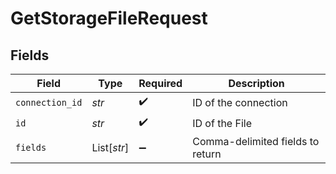 # GetStorageFileRequest


## Fields

| Field                            | Type                             | Required                         | Description                      |
| -------------------------------- | -------------------------------- | -------------------------------- | -------------------------------- |
| `connection_id`                  | *str*                            | :heavy_check_mark:               | ID of the connection             |
| `id`                             | *str*                            | :heavy_check_mark:               | ID of the File                   |
| `fields`                         | List[*str*]                      | :heavy_minus_sign:               | Comma-delimited fields to return |